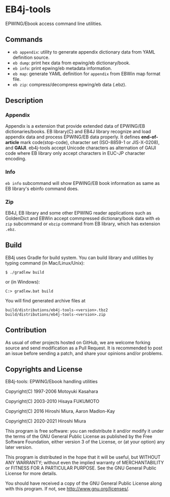 # EB4j-tools

EPWING/Ebook access command line utilities.

## Commands

- `eb appendix`: utility to generate appendix dictionary data from YAML definition source.
- `eb dump`: print hex data from epwing/eb dictionary/book.
- `eb info`: print epwing/eb metadata information.
- `eb map`: generate YAML definition for `appendix` from EBWin map format file.
- `eb zip`: compress/decompress epwing/eb data (.ebz). 

## Description

### Appendix

Appendix is a extension that provide extended data of EPWING/EB dictionaries/books.
EB library(C) and EB4J library recognize and load appendix data and process EPWING/EB data properly.
It defines **end-of-article** mark code(stop-code), character set (ISO-8859-1 or JIS-X-0208), and **GAIJI**.
eb4j-tools accept Unicode characters as alternation of GAIJI code where EB library only accept characters in EUC-JP character encoding.

### Info

`eb info` subcommand will show EPWING/EB book information as same as EB library's ebinfo command does.

### Zip

EB4J, EB library and some other EPWING reader applications such as GoldenDict and EBWin accept commpressed 
dictionary/book data with `eb zip` subcommand or `ebzip` command from EB library, which has extension `.ebz`.


## Build

EB4j uses Gradle for build system. You can build library and utilities
by typing command (in Mac/Linux/Unix):

```
$ ./gradlew build
```

or (in Windows):

```
C:> gradlew.bat build
```

You will find generated archive files at

```
build/distributions/eb4j-tools-<version>.tbz2
build/distributions/eb4j-tools-<version>.zip
```

## Contribution

As usual of other projects hosted on GitHub, we are welcome
forking source and send modification as a Pull Request.
It is recommended to post an issue before sending a patch,
and share your opinions and/or problems.


## Copyrights and License

EB4j-tools: EPWING/Ebook handling utilities

Copyright(C) 1997-2006 Motoyuki Kasahara

Copyright(C) 2003-2010 Hisaya FUKUMOTO

Copyright(C) 2016 Hiroshi Miura, Aaron Madlon-Kay

Copyright(C) 2020-2021 Hiroshi Miura

This program is free software: you can redistribute it and/or modify
it under the terms of the GNU General Public License as published by
the Free Software Foundation, either version 3 of the License, or
(at your option) any later version.

This program is distributed in the hope that it will be useful,
but WITHOUT ANY WARRANTY; without even the implied warranty of
MERCHANTABILITY or FITNESS FOR A PARTICULAR PURPOSE.  See the
GNU General Public License for more details.

You should have received a copy of the GNU General Public License
along with this program.  If not, see <http://www.gnu.org/licenses/>.
